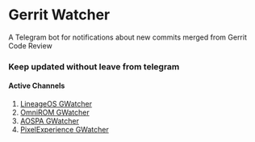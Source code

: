 # Gerrit Watcher
A Telegram bot for notifications about new commits merged from Gerrit Code Review

### Keep updated without leave from telegram

#### Active Channels
1. [LineageOS GWatcher](https://t.me/lineageosgwatcher)
2. [OmniROM GWatcher](https://t.me/omniromgwatcher)
3. [AOSPA GWatcher](https://t.me/aospagwatcher)
4. [PixelExperience GWatcher](https://t.me/pixelexperiencegwatcher)
